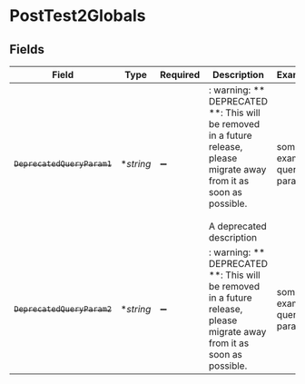 # PostTest2Globals


## Fields

| Field                                                                                                                                             | Type                                                                                                                                              | Required                                                                                                                                          | Description                                                                                                                                       | Example                                                                                                                                           |
| ------------------------------------------------------------------------------------------------------------------------------------------------- | ------------------------------------------------------------------------------------------------------------------------------------------------- | ------------------------------------------------------------------------------------------------------------------------------------------------- | ------------------------------------------------------------------------------------------------------------------------------------------------- | ------------------------------------------------------------------------------------------------------------------------------------------------- |
| ~~`DeprecatedQueryParam1`~~                                                                                                                       | **string*                                                                                                                                         | :heavy_minus_sign:                                                                                                                                | : warning: ** DEPRECATED **: This will be removed in a future release, please migrate away from it as soon as possible.<br/><br/>A deprecated description | some example query param                                                                                                                          |
| ~~`DeprecatedQueryParam2`~~                                                                                                                       | **string*                                                                                                                                         | :heavy_minus_sign:                                                                                                                                | : warning: ** DEPRECATED **: This will be removed in a future release, please migrate away from it as soon as possible.                           | some example query param                                                                                                                          |